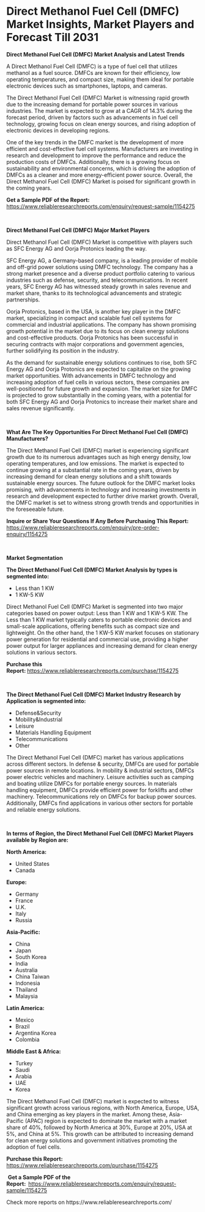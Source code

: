 <p><h1>Direct Methanol Fuel Cell (DMFC) Market Insights, Market Players and Forecast Till 2031</h1></p><p><strong>Direct Methanol Fuel Cell (DMFC) Market Analysis and Latest Trends</strong></p>
<p><p>A Direct Methanol Fuel Cell (DMFC) is a type of fuel cell that utilizes methanol as a fuel source. DMFCs are known for their efficiency, low operating temperatures, and compact size, making them ideal for portable electronic devices such as smartphones, laptops, and cameras.</p><p>The Direct Methanol Fuel Cell (DMFC) Market is witnessing rapid growth due to the increasing demand for portable power sources in various industries. The market is expected to grow at a CAGR of 14.3% during the forecast period, driven by factors such as advancements in fuel cell technology, growing focus on clean energy sources, and rising adoption of electronic devices in developing regions.</p><p>One of the key trends in the DMFC market is the development of more efficient and cost-effective fuel cell systems. Manufacturers are investing in research and development to improve the performance and reduce the production costs of DMFCs. Additionally, there is a growing focus on sustainability and environmental concerns, which is driving the adoption of DMFCs as a cleaner and more energy-efficient power source. Overall, the Direct Methanol Fuel Cell (DMFC) Market is poised for significant growth in the coming years.</p></p>
<p><strong>Get a Sample PDF of the Report:&nbsp;</strong> <a href="https://www.reliableresearchreports.com/enquiry/request-sample/1154275">https://www.reliableresearchreports.com/enquiry/request-sample/1154275</a></p>
<p>&nbsp;</p>
<p><strong>Direct Methanol Fuel Cell (DMFC) Major Market Players</strong></p>
<p><p>Direct Methanol Fuel Cell (DMFC) Market is competitive with players such as SFC Energy AG and Oorja Protonics leading the way. </p><p>SFC Energy AG, a Germany-based company, is a leading provider of mobile and off-grid power solutions using DMFC technology. The company has a strong market presence and a diverse product portfolio catering to various industries such as defense, security, and telecommunications. In recent years, SFC Energy AG has witnessed steady growth in sales revenue and market share, thanks to its technological advancements and strategic partnerships.</p><p>Oorja Protonics, based in the USA, is another key player in the DMFC market, specializing in compact and scalable fuel cell systems for commercial and industrial applications. The company has shown promising growth potential in the market due to its focus on clean energy solutions and cost-effective products. Oorja Protonics has been successful in securing contracts with major corporations and government agencies, further solidifying its position in the industry.</p><p>As the demand for sustainable energy solutions continues to rise, both SFC Energy AG and Oorja Protonics are expected to capitalize on the growing market opportunities. With advancements in DMFC technology and increasing adoption of fuel cells in various sectors, these companies are well-positioned for future growth and expansion. The market size for DMFC is projected to grow substantially in the coming years, with a potential for both SFC Energy AG and Oorja Protonics to increase their market share and sales revenue significantly.</p></p>
<p>&nbsp;</p>
<p><strong>What Are The Key Opportunities For Direct Methanol Fuel Cell (DMFC) Manufacturers?</strong></p>
<p><p>The Direct Methanol Fuel Cell (DMFC) market is experiencing significant growth due to its numerous advantages such as high energy density, low operating temperatures, and low emissions. The market is expected to continue growing at a substantial rate in the coming years, driven by increasing demand for clean energy solutions and a shift towards sustainable energy sources. The future outlook for the DMFC market looks promising, with advancements in technology and increasing investments in research and development expected to further drive market growth. Overall, the DMFC market is set to witness strong growth trends and opportunities in the foreseeable future.</p></p>
<p><strong>Inquire or Share Your Questions If Any Before Purchasing This Report:</strong> <a href="https://www.reliableresearchreports.com/enquiry/pre-order-enquiry/1154275">https://www.reliableresearchreports.com/enquiry/pre-order-enquiry/1154275</a></p>
<p>&nbsp;</p>
<p><strong>Market Segmentation</strong></p>
<p><strong>The Direct Methanol Fuel Cell (DMFC) Market Analysis by types is segmented into:</strong></p>
<p><ul><li>Less than 1 KW</li><li>1 KW-5 KW</li></ul></p>
<p><p>Direct Methanol Fuel Cell (DMFC) Market is segmented into two major categories based on power output: Less than 1 KW and 1 KW-5 KW. The Less than 1 KW market typically caters to portable electronic devices and small-scale applications, offering benefits such as compact size and lightweight. On the other hand, the 1 KW-5 KW market focuses on stationary power generation for residential and commercial use, providing a higher power output for larger appliances and increasing demand for clean energy solutions in various sectors.</p></p>
<p><strong>Purchase this Report:&nbsp;</strong><a href="https://www.reliableresearchreports.com/purchase/1154275">https://www.reliableresearchreports.com/purchase/1154275</a></p>
<p>&nbsp;</p>
<p><strong>The Direct Methanol Fuel Cell (DMFC) Market Industry Research by Application is segmented into:</strong></p>
<p><ul><li>Defense&Security</li><li>Mobility&Industrial</li><li>Leisure</li><li>Materials Handling Equipment</li><li>Telecommunications</li><li>Other</li></ul></p>
<p><p>The Direct Methanol Fuel Cell (DMFC) market has various applications across different sectors. In defense & security, DMFCs are used for portable power sources in remote locations. In mobility & industrial sectors, DMFCs power electric vehicles and machinery. Leisure activities such as camping and boating utilize DMFCs for portable energy sources. In materials handling equipment, DMFCs provide efficient power for forklifts and other machinery. Telecommunications rely on DMFCs for backup power sources. Additionally, DMFCs find applications in various other sectors for portable and reliable energy solutions.</p></p>
<p>&nbsp;</p>
<p><strong>In terms of Region, the Direct Methanol Fuel Cell (DMFC) Market Players available by Region are:</strong></p>
<p>
    <p> <strong> North America: </strong>
        <ul>
            <li>United States</li>
            <li>Canada</li>
        </ul>
        </p> 
    <p> <strong> Europe: </strong>
        <ul>
            <li>Germany</li>
            <li>France</li>
            <li>U.K.</li>
            <li>Italy</li>
            <li>Russia</li>
        </ul>
        </p> 
    <p> <strong> Asia-Pacific: </strong>
        <ul>
            <li>China</li>
            <li>Japan</li>
            <li>South Korea</li>
            <li>India</li>
            <li>Australia</li>
            <li>China Taiwan</li>
            <li>Indonesia</li>
            <li>Thailand</li>
            <li>Malaysia</li>
        </ul>
        </p> 
    <p> <strong> Latin America: </strong>
        <ul>
            <li>Mexico</li>
            <li>Brazil</li>
            <li>Argentina Korea</li>
            <li>Colombia</li>
        </ul>
        </p> 
    <p> <strong> Middle East & Africa: </strong>
        <ul>
            <li>Turkey</li>
            <li>Saudi</li>
            <li>Arabia</li>
            <li>UAE</li>
            <li>Korea</li>
        </ul>
    </p>
    </p>
<p><p>The Direct Methanol Fuel Cell (DMFC) market is expected to witness significant growth across various regions, with North America, Europe, USA, and China emerging as key players in the market. Among these, Asia-Pacific (APAC) region is expected to dominate the market with a market share of 40%, followed by North America at 30%, Europe at 20%, USA at 5%, and China at 5%. This growth can be attributed to increasing demand for clean energy solutions and government initiatives promoting the adoption of fuel cells.</p></p>
<p><strong>Purchase this Report: </strong><a href="https://www.reliableresearchreports.com/purchase/1154275">https://www.reliableresearchreports.com/purchase/1154275</a></p>
<p>&nbsp;<strong>Get a Sample PDF of the Report:&nbsp;&nbsp;</strong><a href="https://www.reliableresearchreports.com/enquiry/request-sample/1154275">https://www.reliableresearchreports.com/enquiry/request-sample/1154275</a></p>
<p><strong></strong></p>
<p>Check more reports on https://www.reliableresearchreports.com/</p>